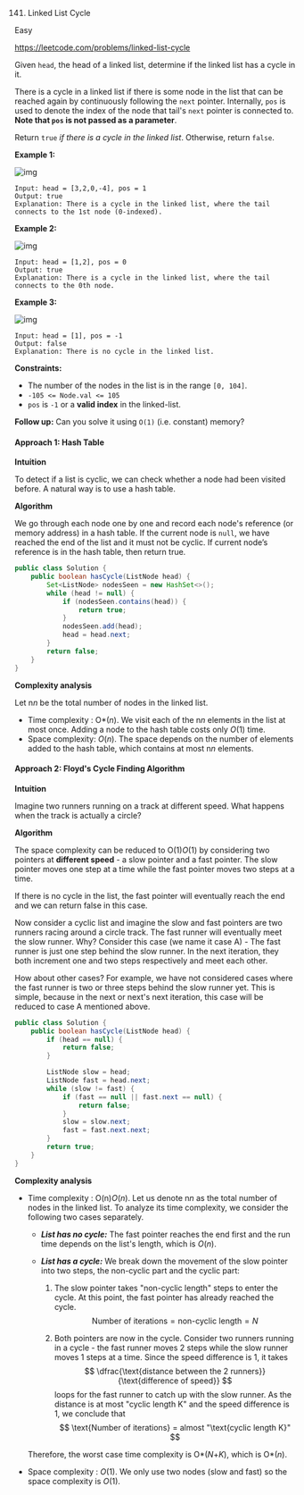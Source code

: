 141. Linked List Cycle

Easy

https://leetcode.com/problems/linked-list-cycle



Given `head`, the head of a linked list, determine if the linked list has a cycle in it.

There is a cycle in a linked list if there is some node in the list that can be reached again by continuously following the `next` pointer. Internally, `pos` is used to denote the index of the node that tail's `next` pointer is connected to. **Note that `pos` is not passed as a parameter**.

Return `true` *if there is a cycle in the linked list*. Otherwise, return `false`.

 

**Example 1:**

![img](https://assets.leetcode.com/uploads/2018/12/07/circularlinkedlist.png)

```
Input: head = [3,2,0,-4], pos = 1
Output: true
Explanation: There is a cycle in the linked list, where the tail connects to the 1st node (0-indexed).
```

**Example 2:**

![img](https://assets.leetcode.com/uploads/2018/12/07/circularlinkedlist_test2.png)

```
Input: head = [1,2], pos = 0
Output: true
Explanation: There is a cycle in the linked list, where the tail connects to the 0th node.
```

**Example 3:**

![img](https://assets.leetcode.com/uploads/2018/12/07/circularlinkedlist_test3.png)

```
Input: head = [1], pos = -1
Output: false
Explanation: There is no cycle in the linked list.
```

 

**Constraints:**

- The number of the nodes in the list is in the range `[0, 104]`.
- `-105 <= Node.val <= 105`
- `pos` is `-1` or a **valid index** in the linked-list.

 

**Follow up:** Can you solve it using `O(1)` (i.e. constant) memory?





#### Approach 1: Hash Table

**Intuition**

To detect if a list is cyclic, we can check whether a node had been visited before. A natural way is to use a hash table.

**Algorithm**

We go through each node one by one and record each node's reference (or memory address) in a hash table. If the current node is `null`, we have reached the end of the list and it must not be cyclic. If current node’s reference is in the hash table, then return true.

```java
public class Solution {
    public boolean hasCycle(ListNode head) {
        Set<ListNode> nodesSeen = new HashSet<>();
        while (head != null) {
            if (nodesSeen.contains(head)) {
                return true;
            }
            nodesSeen.add(head);
            head = head.next;
        }
        return false;
    }
}
```

**Complexity analysis**

Let n*n* be the total number of nodes in the linked list.

- Time complexity : O*(*n*). We visit each of the n*n* elements in the list at most once. Adding a node to the hash table costs only *O*(1) time.
- Space complexity: *O*(*n*). The space depends on the number of elements added to the hash table, which contains at most n*n* elements.



#### Approach 2: Floyd's Cycle Finding Algorithm

**Intuition**

Imagine two runners running on a track at different speed. What happens when the track is actually a circle?

**Algorithm**

The space complexity can be reduced to O(1)*O*(1) by considering two pointers at **different speed** - a slow pointer and a fast pointer. The slow pointer moves one step at a time while the fast pointer moves two steps at a time.

If there is no cycle in the list, the fast pointer will eventually reach the end and we can return false in this case.

Now consider a cyclic list and imagine the slow and fast pointers are two runners racing around a circle track. The fast runner will eventually meet the slow runner. Why? Consider this case (we name it case A) - The fast runner is just one step behind the slow runner. In the next iteration, they both increment one and two steps respectively and meet each other.

How about other cases? For example, we have not considered cases where the fast runner is two or three steps behind the slow runner yet. This is simple, because in the next or next's next iteration, this case will be reduced to case A mentioned above.

```java
public class Solution {
    public boolean hasCycle(ListNode head) {
        if (head == null) {
            return false;
        }

        ListNode slow = head;
        ListNode fast = head.next;
        while (slow != fast) {
            if (fast == null || fast.next == null) {
                return false;
            }
            slow = slow.next;
            fast = fast.next.next;
        }
        return true;
    }
}
```

**Complexity analysis**

- Time complexity : O(n)*O*(*n*). Let us denote n*n* as the total number of nodes in the linked list. To analyze its time complexity, we consider the following two cases separately.

  - ***List has no cycle:***
    The fast pointer reaches the end first and the run time depends on the list's length, which is *O*(*n*).

  - ***List has a cycle:***
    We break down the movement of the slow pointer into two steps, the non-cyclic part and the cyclic part:

    1. The slow pointer takes "non-cyclic length" steps to enter the cycle. At this point, the fast pointer has already reached the cycle.
       $$
       \text{Number of iterations} = \text{non-cyclic length} = N
       $$
       

    2. Both pointers are now in the cycle. Consider two runners running in a cycle - the fast runner moves 2 steps while the slow runner moves 1 steps at a time. Since the speed difference is 1, it takes
       $$
       \dfrac{\text{distance between the 2 runners}}{\text{difference of speed}}
       $$
        loops for the fast runner to catch up with the slow runner. As the distance is at most "cyclic length K" and the speed difference is 1, we conclude that
       $$
       \text{Number of iterations} = almost "\text{cyclic length K}"
       $$

  

  Therefore, the worst case time complexity is O*(*N*+*K*), which is O*(*n*).

- Space complexity : *O*(1). We only use two nodes (slow and fast) so the space complexity is *O*(1).